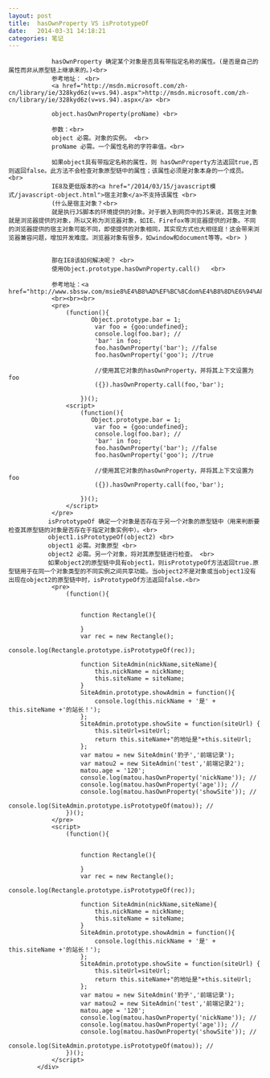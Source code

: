 ```yaml
---
layout: post
title:  hasOwnProperty VS isPrototypeOf
date:   2014-03-31 14:18:21
categories: 笔记
---
```


<div class="entry">


                hasOwnProperty 确定某个对象是否具有带指定名称的属性。(是否是自己的属性而非从原型链上继承来的。)<br>
                参考地址： <br>
                <a href="http://msdn.microsoft.com/zh-cn/library/ie/328kyd6z(v=vs.94).aspx">http://msdn.microsoft.com/zh-cn/library/ie/328kyd6z(v=vs.94).aspx</a> <br>

                object.hasOwnProperty(proName) <br>

                参数：<br>
                object 必需。对象的实例。 <br>
                proName 必需。一个属性名称的字符串值。<br>

                如果object具有带指定名称的属性，则 hasOwnProperty方法返回true,否则返回false。此方法不会检查对象原型链中的属性；该属性必须是对象本身的一个成员。<br>
                IE8及更低版本的<a href="/2014/03/15/javascript模式/javascript-object.html">宿主对象</a>不支持该属性 <br>
                (什么是宿主对象？<br>
                就是执行JS脚本的环境提供的对象。对于嵌入到网页中的JS来说，其宿主对象就是浏览器提供的对象，所以又称为浏览器对象，如IE、Firefox等浏览器提供的对象。不同的浏览器提供的宿主对象可能不同，即使提供的对象相同，其实现方式也大相径庭！这会带来浏览器兼容问题，增加开发难度。浏览器对象有很多，如window和document等等。<br> )


                那在IE8该如何解决呢？ <br>
                使用Object.prototype.hasOwnProperty.call()   <br>

                参考地址：<a href="http://www.sbssw.com/msie8%E4%B8%AD%EF%BC%8Cdom%E4%B8%8D%E6%94%AF%E6%8C%81hasownproperty%E7%9A%84%E8%A7%A3%E5%86%B3%E6%96%B9%E6%A1%88/">http://www.sbssw.com/msie8%E4%B8%AD%EF%BC%8Cdom%E4%B8%8D%E6%94%AF%E6%8C%81hasownproperty%E7%9A%84%E8%A7%A3%E5%86%B3%E6%96%B9%E6%A1%88/</a>
                <br><br><br>
                <pre>
                    (function(){
                           Object.prototype.bar = 1;
                            var foo = {goo:undefined};
                            console.log(foo.bar); //
                            'bar' in foo;
                            foo.hasOwnProperty('bar'); //false
                            foo.hasOwnProperty('goo'); //true

                            //使用其它对象的hasOwnProperty，并将其上下文设置为foo
                            ({}).hasOwnProperty.call(foo,'bar');

                        })();
                    <script>
                        (function(){
                           Object.prototype.bar = 1;
                            var foo = {goo:undefined};
                            console.log(foo.bar); //
                            'bar' in foo;
                            foo.hasOwnProperty('bar'); //false
                            foo.hasOwnProperty('goo'); //true

                            //使用其它对象的hasOwnProperty，并将其上下文设置为foo
                            ({}).hasOwnProperty.call(foo,'bar');

                        })();
                    </script>
                </pre>
               isPrototypeOf 确定一个对象是否存在于另一个对象的原型链中（用来判断要检查其原型链的对象是否存在于指定对象实例中）。<br>
               object1.isPrototypeOf(object2) <br>
               object1 必需。对象原型 <br>
               object2 必需。另一个对象，将对其原型链进行检查。 <br>
               如果object2的原型链中具有object1，则isPrototypeOf方法返回true.原型链用于在同一个对象类型的不同实例之间共享功能。当object2不是对象或当object1没有出现在object2的原型链中时，isPrototypeOf方法返回false.<br>
                <pre>
                    (function(){


                        function Rectangle(){

                        }
                        var rec = new Rectangle();
                        console.log(Rectangle.prototype.isPrototypeOf(rec));

                        function SiteAdmin(nickName,siteName){
                            this.nickName = nickName;
                            this.siteName = siteName;
                        }
                        SiteAdmin.prototype.showAdmin = function(){
                            console.log(this.nickName + '是' + this.siteName +'的站长！');
                        };
                        SiteAdmin.prototype.showSite = function(siteUrl) {
                            this.siteUrl=siteUrl;
                            return this.siteName+"的地址是"+this.siteUrl;
                        };
                        var matou = new SiteAdmin('豹子','前端记录');
                        var matou2 = new SiteAdmin('test','前端记录2');
                        matou.age = '120';
                        console.log(matou.hasOwnProperty('nickName')); //
                        console.log(matou.hasOwnProperty('age')); //
                        console.log(matou.hasOwnProperty('showSite')); //
                        console.log(SiteAdmin.prototype.isPrototypeOf(matou)); //
                    })();
                </pre>
                <script>
                    (function(){


                        function Rectangle(){

                        }
                        var rec = new Rectangle();
                        console.log(Rectangle.prototype.isPrototypeOf(rec));

                        function SiteAdmin(nickName,siteName){
                            this.nickName = nickName;
                            this.siteName = siteName;
                        }
                        SiteAdmin.prototype.showAdmin = function(){
                            console.log(this.nickName + '是' + this.siteName +'的站长！');
                        };
                        SiteAdmin.prototype.showSite = function(siteUrl) {
                            this.siteUrl=siteUrl;
                            return this.siteName+"的地址是"+this.siteUrl;
                        };
                        var matou = new SiteAdmin('豹子','前端记录');
                        var matou2 = new SiteAdmin('test','前端记录2');
                        matou.age = '120';
                        console.log(matou.hasOwnProperty('nickName')); //
                        console.log(matou.hasOwnProperty('age')); //
                        console.log(matou.hasOwnProperty('showSite')); //
                        console.log(SiteAdmin.prototype.isPrototypeOf(matou)); //
                    })();
                </script>
            </div>